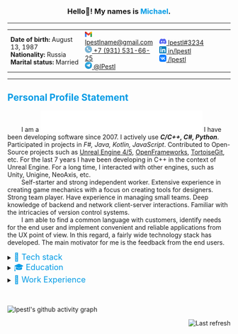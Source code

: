 <!-- HELLO HEADER -->
<h3 align="center">Hello👋! My names is <font color="#039BE5">Michael</font>.</h3>




<!-- CONTACT DETAILS -->
___

<table align="center" width="100%">
  <tr>
    <td width="33.3%">
        <strong>Date of birth:</strong> August 13, 1987 <br />
        <strong>Nationality:</strong> Russia <br />
        <strong>Marital status:</strong> Married <br />
    </td>
    <td width="33.3%">
        <a href="mailto:lpestlname@gmail.com"><img src="images/icons/Gmail_icon_(2020).svg" width=16> lpestlname@gmail.com </a><br />
        <a href="tel:+7-931-531-66-25"><img src="images/icons/Circle-icons-phone.svg" width=16> +7 (931) 531-66-25 </a><br />
        <a href="https://t.me/lPestl"><img src="images/icons/Telegram_logo.svg" width=16> @lPestl </a><br />
    </td>
    <td width="33.3%">
        <a href="https://discordapp.com/users/408238165443477504/"><img src="images/icons/discord-icon.svg" width=16> lpestl#3234 </a><br />
        <a href="https://www.linkedin.com/in/lpestl"><img src="images/icons/LinkedIn_icon.svg" width=16> in/lpestl </a><br />
        <a href="https://vk.com/lpestl"><img src="images/icons/VK_Compact_Logo_(2021-present).svg" width=16> /lpestl </a><br />
    </td>
  </tr>
</table>

___




<!-- PERSONAL PROFILE STATEMENT (ABOUT) -->

## <font color="#039BE5">Personal Profile Statement</font>

&nbsp; &nbsp; &nbsp; &nbsp; I am a <img src="images/typing_text.svg" height=48>
 I have been developing software since 2007. I actively use ***C/C++, C#, Python***. Participated in projects in *F#, Java, Kotlin, JavaScript*. Contributed to Open-Source projects such as [Unreal Engine 4/5](https://github.com/EpicGames/UnrealEngine), [OpenFrameworks](https://github.com/openframeworks/openFrameworks), [TortoiseGit](https://github.com/TortoiseGit/TortoiseGit), etc. For the last 7 years I have been developing in C++ in the context of Unreal Engine. For a long time, I interacted with other engines, such as Unity, Unigine, NeoAxis, etc.  
&nbsp; &nbsp; &nbsp; &nbsp; Self-starter and strong independent worker. Extensive experience in creating game mechanics with a focus on creating tools for designers. Strong team player. Have experience in managing small teams. Deep knowledge of backend and network client-server interactions. Familiar with the intricacies of version control systems.   
&nbsp; &nbsp; &nbsp; &nbsp; I am able to find a common language with customers, identify needs for the end user and implement convenient and reliable applications from the UX point of view. In this regard, a fairly wide technology stack has developed. The main motivator for me is the feedback from the end users.



<!-- TECH STACK -->

<details>
  <summary>
    <font size="4" color="#039BE5">🔧 Tech stack</font>
  </summary>
  <p>
    <hr>
    <table width="100%">
        <tr>
            <td width="50%">
                <em><strong>Programming languages:</strong></em><br />
                - <img alt="C/C++" src="https://img.shields.io/badge/C\C++-009900">, <img alt="C#" src="https://img.shields.io/badge/C%23-009900">, <img alt="Python" src="https://img.shields.io/badge/Python-999900">, <img alt="F#" src="https://img.shields.io/badge/F%23-999900">, <img alt="Java" src="https://img.shields.io/badge/Java-995522">, <img alt="JavaScript" src="https://img.shields.io/badge/JavaScript-993311">, etc.<br />
                <em><strong>Version control:</strong></em><br />
                - <img alt="Git" src="https://img.shields.io/badge/Git-009900">, <img alt="SVN" src="https://img.shields.io/badge/SVN-999900">, <img alt="Perforce" src="https://img.shields.io/badge/Perforce-009900">, <img alt="mercurial" src="https://img.shields.io/badge/mercurial-990000">.<br />
                <em><strong>IDEs:</strong></em><br />
                - <img alt="Visual Studio" src="images/icons/ides/Visual_Studio_Icon_2019.svg" width=24>, <img alt="Visual Studio Code" src="images/icons/ides/Visual_Studio_Code_1.35_icon.svg" width=24>, <img alt="JetBrains Rider" src="images/icons/ides/JetBrains_Rider_Icon.svg" width=24>, <img alt="JetBrains CLion" src="images/icons/ides/Clion.svg" width=24>, <img alt="JetBrains PyCharm" src="images/icons/ides/PyCharm_Icon.svg" width=24>, <img alt="JetBrains IJIdea" src="images/icons/ides/IntelliJ_IDEA_Icon.svg" width=24>, <img alt="Eclipce" src="images/icons/ides/JetBrains_Rider_Icon.svg" width=24>, <img alt="Android Studio" src="images/icons/ides/Android_Studio_Icon_3.6.svg" width=24>, <img alt="RStudio" src="images/icons/ides/Antu_rstudio.svg" width=24>, <img alt="Mono" src="images/icons/ides/Mono_Project_Logo.svg" width=24>, <img alt="XCode" src="images/icons/ides/apple_xcode-icon.svg" width=24>, <img alt="RAD Studio" src="images/icons/ides/rad-studio.png" width=24>.<br />
                <em><strong>Databases:</strong></em><br />
                - <img alt="SQL Server" src="https://img.shields.io/badge/SQL%20Server-009900">, <img alt="MySQL" src="https://img.shields.io/badge/MySQL-999900">, <img alt="SQLite" src="https://img.shields.io/badge/SQLite-009900">, <img alt="MS Access" src="https://img.shields.io/badge/MS%20Access-009900">, <img alt="IndexedDB" src="https://img.shields.io/badge/IndexedDB-995522">, <img alt="Paradox" src="https://img.shields.io/badge/Paradox-995522">.<br />
            </td>
            <td width="50%">
                <em><strong>Framework, SDKs, libraries, tools:</strong></em><br />
                - <img alt="DirectX" src="https://img.shields.io/badge/DirectX-999900">, <img alt="OpenGL" src="https://img.shields.io/badge/OpenGL-009900">, <img alt="OpenGLSE" src="https://img.shields.io/badge/OpenGLSE-999900">, <img alt="AndroidSDK" src="https://img.shields.io/badge/AndroidSDK-999900">, <img alt="NDK" src="https://img.shields.io/badge/NDK-999900">, <img alt="OpenCV" src="https://img.shields.io/badge/OpenCV-009900">, <img alt="OpenFrameworks" src="https://img.shields.io/badge/OpenFrameworks-009900">, <img alt="OpenSSL" src="https://img.shields.io/badge/OpenSSL-995522">, <img alt="OpenNN" src="https://img.shields.io/badge/OpenNN-990000">, <img alt="OpenAI" src="https://img.shields.io/badge/OpenAI-990000">, <img alt="TizenSDK" src="https://img.shields.io/badge/TizenSDK-999900">, <img alt="AngularJS" src="https://img.shields.io/badge/AngularJS-995522">, <img alt="SDL2" src="https://img.shields.io/badge/SDL2-999900">, <img alt=".NET Core" src="https://img.shields.io/badge/.NET%20Core-009900">, <img alt=".NET Framework" src="https://img.shields.io/badge/.NET%20Framework-009900">, <img alt="MFC" src="https://img.shields.io/badge/MFC-999900">, <img alt="WPF" src="https://img.shields.io/badge/WPF-009900">, <img alt="MVVM" src="https://img.shields.io/badge/MVVM-009900">, <img alt="Xamarin" src="https://img.shields.io/badge/Xamarin-009900">, <img alt="CLI/CLR" src="https://img.shields.io/badge/CLI\CLR-009900">, <img alt="Win32" src="https://img.shields.io/badge/Win32-995522">, <img alt="WinAPI" src="https://img.shields.io/badge/WINAPI-999900">.<br />
                <em><strong>Engines:</strong></em><br />
                - <img alt="Unreal Engine" src="images/icons/engines/UE_Logo_Black_Centered.svg" width=32>, <img alt="Unigine Engine 2.7" src="images/icons/engines/Unigine.svg" height=24>, <img alt="Unity3d" src="images/icons/engines/unity.png" height=32>, <img alt="Neo Axis" src="images/icons/engines/neoaxis-3d-engine-logo.png" height=32>, <img alt="Cocos2d" src="images/icons/engines/cocos2d.png" height=32>, <img alt="Corona SDK" src="images/icons/engines/corona-sdk-logo.png" height=32>, <img alt="Ogre3d" src="images/icons/engines/Ogre3d-logo.svg" height=32>.<br />
                <em><strong>Application packages:</strong></em><br />
                - <img alt="MathLab" src="https://img.shields.io/badge/MathLAB-009900">, <img alt="MathCAD" src="https://img.shields.io/badge/MathCAD-009900">, <img alt="AutoCAD" src="https://img.shields.io/badge/AutoCAD-999900">, <img alt="3ds Max" src="https://img.shields.io/badge/3ds%20Max-009900">, <img alt="Blender" src="https://img.shields.io/badge/Blender-995522">, <img alt="Photoshop" src="https://img.shields.io/badge/Photoshop-009900">, <img alt="SolidWorks" src="https://img.shields.io/badge/Solid%20Works-995522">, <img alt="ErWin" src="https://img.shields.io/badge/ErWin-009900">, <img alt="BPWin" src="https://img.shields.io/badge/BPWin-009900">, <img alt="Coral Draw" src="https://img.shields.io/badge/Coral%20Draw-999900">.
            </td>
        </tr>
    </table>
    <hr>
  <p>
</details>



<!-- EDUCATION -->

<details>
  <summary>
    <font size="4" color="#039BE5">🎓 Education</font>
  </summary>
  <p>
    <hr>
    <table width="100%">
        <tr>
            <td width="20%">
                <img src="https://img.shields.io/badge/2006-2013-4dc71f"> 
            </td>
            <td width="80%">
                <a href="https://www.amursu.ru/">The Amur State University</a>, Blagoveshchensk <br />
                <a href="https://www.amursu.ru/obrazovanie/fakultety/fmi/">Department of Mathematics and Computer Science</a> <br />
                Master`s Degree in <em><strong>“Automated Information Processing and Control Systems”</strong></em>.<br />
            </td>
        </tr>
    </table>
    <hr>
  </p>
</details>



<!-- WORK EXPERIENCE -->

<details>
  <summary>
    <font size="4" color="#039BE5">👷 Work Experience</font>
  </summary>
  <p>
    <hr>
    <table width="100%">
        <!-- 
        --
        TEMPORAL GAMES 
        --
        -->
        <tr>
            <td width="25%">
                <img src="https://img.shields.io/badge/September%202022-present-4dc71f">
            </td>
            <td width="75%">
                <table align="center" width="100%">
                    <tr>
                        <td>
                            <a href="https://temporal.games/"><img src="images/icons/work/temporal_logo_icon.svg" width=64></a>
                        </td>
                        <td style="width:75%">                  
                            <h1><a href="https://temporal.games/">Temporal Games inc.</a></h1>
                        </td>
                    </tr>
                </table>
            </td>
        </tr>
        <tr>
            <td />
            <td>
                <h2>Senior UE5 Engineer (C++)</h2>
                <em><u>Responsibilities:</u></em><br />
                <li>Implementation of Virtual Beings components and subsystems in Unreal Engine 5 and integration with backend AI solutions using C++;</li>
                <li>adaptation of functionality to work in multiplayer based on the online meta-universe project;</li>
                <li>plugins architecture improvements.</li>
                <br />
                <em><u>Achievements:</u></em><br />
                <li>developed a universal plug-in "State Machine" with a flexible graphical graph editor in UE5 (based on the Behavior tree Editor);</li>
                <li>various state machines for the behavior of virtual characters have been developed and implemented in the project, such as the Dialogue State Machine, the State Behavior Machine, the Emotional State Machine;</li>
                <li>implemented the logic of creating and managing voice chat rooms for virtual characters (AI) and regular users;</li>
                <li>linking and setting up all of the above modules with the visual component of virtual characters, namely lipsync, visemes for literals, gestures, facial emotions, etc.</li>
            </td>
        </tr>
        <!-- 
        --
        VK / MY GAMES 
        --
        -->
        <tr>
            <td width="25%">
                <img src="https://img.shields.io/badge/January%202022-July%202022-007700">
            </td>
            <td width="75%">
                <table align="center" width="100%">
                    <tr>
                        <td>
                            <a href="https://team.vk.company/"><img src="images/icons/VK_Compact_Logo_(2021-present).svg" width=48></a>
                            <a href="https://my.games/"><img src="images/icons/work/mygames.png" width=64></a>
                        </td>
                        <td style="width:75%">                  
                            <h3><a href="https://team.vk.company/">VK</a></h3>
                            <h1><a href="https://my.games/">My.Games Inc.</a></h1>
                        </td>
                    </tr>
                </table>
            </td>
        </tr>
        <tr>
            <td />
            <td>
                <h2>Senior Unreal Engine Developer (UE4/5 C++)</h2>
                <em><u>Responsibilities:</u></em><br />
                <li>direct interaction with the Art Department and Game Designers to collect requests for the development of new tools and new game mechanics;</li>
                <li>formation of technical specifications upon request and planning;</li>
                <li>development and integration of new tools for designers.</li>
                <br />
                <em><u>Achievements:</u></em><br />
                <li>developed a standalone plugin for UE4/5 (independent of the main game code) QuestSystem, for creating and editing game quests consisting of quest stages. The quest editor is presented as a graph editor inside UE4/5 (based on the Behavior tree Editor);</li>
                <li>various state machines for the behavior of virtual characters have been developed and implemented in the project, such as the Dialogue State Machine, the State Behavior Machine, the Emotional State Machine;</li>
                <li>developed the Unreal Editor extension for managing NPC Camps (these are certain points on the map with dynamic NPC spawn and rewards for overcoming them);</li>
                <li>developed the Unreal Editor extension to create and configure universal PuzzleLikeActivities in the game.</li>
            </td>
        </tr>
        <!-- 
        --
        LESTA / WARGAMING 
        --
        -->
        <tr>
            <td width="25%">
                <img src="https://img.shields.io/badge/July%202019-January%202022-779900">
            </td>
            <td width="75%">
                <table align="center" width="100%">
                    <tr>
                        <td>
                            <a href="https://lesta.ru/"><img src="images/icons/work/lesta-logo.jpg" width=48></a>
                            <a href="https://wargaming.com/"><img src="images/icons/work/Wargaming_Logo.svg" width=64></a>
                        </td>
                        <td style="width:75%">                  
                            <h3><a href="https://lesta.ru/">Lesta Studio</a></h3>
                            <h1><a href="https://wargaming.com/">Wargaming Saint Peterburg</a></h1>
                        </td>
                    </tr>
                </table>
            </td>
        </tr>
        <tr>
            <td />
            <td>
                <h2>Generalist programmer/Tech & Tools department</h2>
                <em><u>Achievements:</u></em><br />
                <li>developed of a server API for automating game playtests (Python, flask, docker-compose, elasticsearch, logstash, kibana);</li>
                <li>developed of a client application for automating playtests (WPF, monotorrent, API integration for interacting with Jenkins, Team City);</li>
                <li>developed of utilities for setting control points for cameras in Unreal Engine 4 (UE4, Bluetilities widgets);</li>
                <li>developed of module GitSourceControl with visualization of different branches, the ability to switch between branches in the editor, the ability to use LFS features to lock / unlock binary files (UE4 / C++);</li>
                <li>developed of a utility for exporting data assets to json format and dynamically generating new data assets from json (import) (UE4 / C++);</li>
                <li>participation in the implementation of the gameplay functionality of the new AAA game in the sci-fi setting (UE4 / C++).</li>
            </td>
        </tr>
        <!-- 
        --
        FREELANCE 2019 
        --
        -->
        <tr>
            <td width="25%">
                <img src="https://img.shields.io/badge/February%202019-July%202019-FFFF00">
            </td>
            <td width="75%">
                <h1><a href="https://freelance.habr.com/freelancers/lpestl/">Freelance</a></h1>
            </td>
        </tr>
        <tr>
            <td />
            <td>
                <h2>Software engineer</h2>
                <em><u>Achievements:</u></em><br />
                <li>development of interactive VR presentation for new generation trains Hyperloop (Unreal Engine 4, Blueprints);</li>
                <li>participation in the development of add-ons for OpenFrameworks (open source) (C/C ++);</li>
                <li>development of a WPF application for diagrams of the sequence of execution of scripts (.Net C# WPF).</li>
            </td>
        </tr>
        <!-- 
        --
        RUBIUS GROUP LLC 
        --
        -->
        <tr>
            <td width="25%">
                <img src="https://img.shields.io/badge/April%202018-February%202019-995522">
            </td>
            <td width="75%">
                 <table align="center" width="100%">
                    <tr>
                        <td>
                            <a href="https://rubius.com/"><img src="images/icons/work/rubius-logo.png" width=64></a>
                        </td>
                        <td style="width:75%">                  
                            <h1><a href="https://rubius.com/">Rubius Group LLC</a></h1>
                        </td>
                    </tr>
                </table>
            </td>
        </tr>
        <tr>
            <td />
            <td>
                <h2>Category 1 programmer (Lead software engineer)</h2>
                <em><u>Achievements:</u></em><br />
                <li>developed a desktop client for a client-server engineering application for civil construction work visualization;</li>
                <li>developed of SDK for integrating Unigine Engine 2.7 render core into the .NET applications (C#, C++);</li>
                <li>developed of an application (WPF, DevExpress, SQL Server, Paradox 7.x) for monitoring and vibration diagnostics for DRG electric motors;</li>
                <li>developed of an application to demonstrate the internal structure of various engines, visualized using CAD models (Unreal Engine / C++).</li>
            </td>
        </tr>
        <!-- 
        --
        OctoBox Interactive 
        --
        -->
        <tr>
            <td width="25%">
                <img src="https://img.shields.io/badge/January%202018-April%202018-993300">
            </td>
            <td width="75%">
                 <table align="center" width="100%">
                    <tr>
                        <td>
                            <a href="https://octoboxint.com/"><img src="images/icons/work/octobox.png" width=72></a>
                        </td>
                        <td style="width:75%">                  
                            <h1><a href="https://octoboxint.com/">OctoBox Interactive</a></h1>
                        </td>
                    </tr>
                </table>
            </td>
        </tr>
        <tr>
            <td />
            <td>
                <h2>Unreal Engine Programmer</h2>
                <em><u>Achievements:</u></em><br />
                <li>developed the functional part of the game "Knights VR" for Oculus and Vive;</li>
                <li>developed mechanics for controlling a horse rider for VR;</li>
                <li>several QTE minigames were developed for equestrian tournaments of the Middle Ages.</li>
            </td>
        </tr>
        <!-- 
        --
        LANIT-TERCOM 
        --
        -->
        <tr>
            <td width="25%">
                <img src="https://img.shields.io/badge/August%202015-April%202017-991100">
            </td>
            <td width="75%">
                 <table align="center" width="100%">
                    <tr>
                        <td>
                            <a href="https://lanit-tercom.ru/"><img src="images/icons/work/logo-lanit-tercom.png" height=64></a>
                        </td>
                        <td>                  
                            <h1><a href="https://lanit-tercom.ru/">LANIT-TERCOM</a></h1>
                        </td>
                    </tr>
                </table>
            </td>
        </tr>
        <tr>
            <td />
            <td>
                <h2>Lead software engineer</h2>
                <em><u>Responsibilities:</u></em><br />
                <li>liaison with overseas customers;</li>
                <li>coordination of software requirements specifications;</li>
                <li>leading the design and development process;</li>
                <li>providing support for the end product.</li><br />
                <em><u>Achievements:</u></em><br />
                <li>developed the mobile game “VR Adventures of Pirate Cat” and published it on Google Play (Unity3D 4-5, Facebook SDK);</li>
                <li>developed an application called Tennis Manager for the Samsung Gear S2 smart watch (TizenSDK, JS, Angular);</li>
                <li>developed a full-fledged Facebook plug-in for Unreal Engine 4 for Windows (UE4/C++);</li>
                <li>developed various applications for VR HTC Vive using Unreal Engine 4.</li>
            </td>
        </tr>
        <!-- 
        --
        HitekLab Light Technologies LLC
        --
        -->
        <tr>
            <td width="25%">
                <img src="https://img.shields.io/badge/December%202013-June%202014-990000">
            </td>
            <td width="75%">
                 <table align="center" width="100%">
                    <tr>
                        <td>
                            <a href="http://hiteklab.ru/"><img src="images/icons/work/hiteklogo3.png"></a>
                        </td>
                        <td>                  
                            <h1><a href="http://hiteklab.ru/">HitekLab Light Technologies LLC</a></h1>
                        </td>
                    </tr>
                </table>
            </td>
        </tr>
        <tr>
            <td />
            <td>
                <h2>C/C++ programmer</h2>
                <em><u>Responsibilities:</u></em><br />
                <li>developed and supported software for controlling an interactive floor projection system;</li>
                <li> provided support to users of the interactive systems;</li><br />
                <em><u>Achievements:</u></em><br />
                <li>developed an interactive augmented reality project for The Blagoveshchensk 2014 Day event;</li>
                <li>developed a computer vision controlled video surveillance system to expand the capabilities of interactive floor projection software based on OpenCV C/C++ libraries;</li>
                <li>developed visual effects for the interactive floor projection system in C/C++ based on openFrameworks and using OpenGL;</li>
                <li>developed software in C/C++ for controlling an interactive showcase system;</li>
                <li>developed software in C/C++ for controlling an interactive kid’s playdesk system.</li>
            </td>
        </tr>
        <!-- 
        --
        Thematica
        --
        -->
        <tr>
            <td width="25%">
                <img src="https://img.shields.io/badge/July%202012-June%202013-990000">
            </td>
            <td width="75%">
                 <table align="center" width="100%">
                    <tr>
                        <td>
                            <a href="http://thematica.info/"><img src="images/icons/work/thematica.png" height=72></a>
                        </td>
                        <td>                  
                            <h1><a href="http://thematica.info/">Thematica</a></h1>
                        </td>
                    </tr>
                </table>
            </td>
        </tr>
        <tr>
            <td />
            <td>
                <h2>Game developer</h2>
                <u>Achievements:</u></em><br />
                <li>developed the game "Guess the Dress!" for iOs in X-Code using Objective-C;</li>
                <li>adapted the game "Guess the Dress!" for Android in Unity3d using C#;</li>
                <li>developed the game "Cars in Sandbox" for iOs in X-Code using Objective-C;</li>
                <li>adapted the game "Cars in Sandbox" for Android in Unity3d using C #;</li>
                <li>developed 3 other games (not released) for Android in Unity3d.</li>
            </td>
        </tr>
    </table>
    <hr>
    <p>
    <br />
    <details>
        <summary>
            <font size="4" color="#039BE5">Experience in related fields</font>
        </summary>
        <p>
        <table width="100%">
            <!-- 
            --
            FREELANCE
            --
            -->
            <tr>
                <td width="25%">
                    <img src="https://img.shields.io/badge/April%202017-January%202018-FFFF00"><br />
                    <img src="https://img.shields.io/badge/September%202006-August%202015-FF0000">
                </td>
                <td width="75%">
                    <h1><a href="https://freelance.habr.com/freelancers/lpestl/">Freelance</a></h1>
                </td>
            </tr>
            <tr>
                <td />
                <td>
                    <h2>Software engineer</h2>
                    <em><u>Achievements:</u></em><br />
                    <li>developed the software and related documentation for a master's thesis titled “Designing a Fuzzy Logic-Based Medical Diagnostics Information System”;</li>
                    <li>developed a centralized automated system for processing court applications and SMS notices for the Amur Region Lawyer Bar Association;</li>
                    <li>participated in the development of a mobile app that incorporated a 2D game: developed the UI for game scenes in CocosSharp; developed a module for connecting to device sensors via Bluetooth Low Energy;</li>
                    <li>developed an app core in F# linked to Xamarin.Forms;</li>
                    <li>developed an automated information system (AIS) called “A Multi-Platform Catalogue of Low Poly Models”. It was made in Unity3d in C#, and an SQLite database was built. 3dsMax was used in the development process;</li>
                    <li>developed a software program called “Visualization of 3D Models in Computer Graphics”. It was made in Microsoft Visual Studio in C++ using Win32App, DirectX 9;</li>
                    <li>developed a game titled “Endless maze” for the Android mobile platform. It was made in Unity3d in C#;</li>
                    <li>developed a software program called “Program for Computing a Theoretical Micrograph of the Raster Image of the Domain Structure of Ferroelectrics”. It was made in Microsoft Visual Studio in C++ using WinForms, CLR, .NET framework and the OpenCV computer vision library;</li>
                    <li>developed a software program and a database called “Short-Term Forecasting of Currency Exchange Rates”. It was made in Embarcadero RAD Studio in C++ using ADO technologies. The DB was made in Microsoft Access;</li>
                    <li>developed a software program called “Automated Optimization of Production Processes Using Linear Programming Tasks”. It was made in Embarcadero RAD Studio in C++;</li>
                    <li>developed a software program called “Visualization of Geometric Deterministic Fractals”. It was made in Microsoft Visual Studio in C++ using MFC technologies;</li>
                    <li> developed visual effects for an “interactive floor” system. It was made in Microsoft Visual Studio in C++ using the openFrameworks, SDL and OpenGL libraries;</li>
                    <li>developed a software program for an Augmented Reality management system. It was made in Microsoft Visual Studio in C++ using openFrameworks, ARtoolKitPlus, Vuforia libraries;</li>
                    <li>developed a software program called "Visualization of Throwing a Sphere in a Vacuum”. It was made in Embarcadero RAD Studio in C++ using OpenGL v1;</li>
                    <li>developed a client / server chat software. It was made in Embarcadero RAD Studio in C++ using TCP/IP technologies;</li>
                    <li>plus lots of other sundry projects.</li>
                </td>
            </tr>
            <hr>    
            <!-- 
            --
            AldanzolotoBank 
            --
            -->
            <tr>
                <td width="25%">
                    <img src="https://img.shields.io/badge/December%202014-May%202015-FF5522">
                </td>
                <td width="75%">
                    <table align="center" width="100%">
                        <tr>
                            <td>
                                <a href="https://www.azbank.ru/"><img src="images/icons/work/aldanzolotobank-priznan-bankrotom.png" width=128></a>
                            </td>
                            <td style="width:75%">                  
                                <h1><a href="https://www.azbank.ru/">AldanzolotoBank</a></h1>
                            </td>
                        </tr>
                    </table>
                </td>
            </tr>
            <tr>
                <td />
                <td>
                    <h2>Head of Information Security and New Technologies</h2>
                    <em><u>Responsibilities:</u></em><br />
                    <li>information security assurance in a banking institution in compliance with Bank of Russia standard STO BR IBBS-1.0-2014.</li>
                    <br />
                    <em><u>Achievements:</u></em><br />
                    <li>a self-assessment of the lending institution was conducted in accordance with STO BR IBBS-1.0-2014;</li>
                    <li>the lending institution obtained a license as required by RF Government Resolution No. 313 of April 16, 2012, and guidance on the licensed activity;</li>
                    <li>automatic exchange of information with the Federal Tax Service was set up and “Corporate Taxpayer” software was deployed;</li>
                    <li>internal bank documents (bylaws, guidelines, logs, etc.) were prepared and implemented.</li>
                </td>
            </tr>
            <!-- 
            --
            Yakutia Railways OJSC 
            --
            -->
            <tr>
                <td width="25%">
                    <img src="https://img.shields.io/badge/June%202014-November%202014-ff0000">
                </td>
                <td width="75%">
                    <table align="center" width="100%">
                        <tr>
                            <td>
                                <a href="https://rw-y.ru/"><img src="images/icons/work/zhdya-logo.jpg" width=128></a>
                            </td>
                            <td style="width:75%">                  
                                <h1><a href="https://rw-y.ru/">Yakutia Railways OJSC</a></h1>
                            </td>
                        </tr>
                    </table>
                </td>
            </tr>
            <tr>
                <td />
                <td>
                    <h2>Data processing center engineer</h2>
                    <em><u>Responsibilities:</u></em><br />
                    <li>provided support for and further developed an existing Production Enterprise Management configuration  in 1C.</li>
                    <br />
                    <em><u>Achievements:</u></em><br />
                    <li>developed software for automating enterprise network management and administration processes in Microsoft Visual Studio in C++ using WinForm, CLR, .Net Framework 4 technologies;</li>
                    <li>rolled out and followed up the developed software;</li>
                    <li>developed a module for processing XML messages in a Production Enterprise Management configuration;</li>
                    <li>LAN installation;</li>
                    <li>provided technical support for other employees.</li>
                </td>
            </tr>
            <!-- 
            --
            The Amur Consumer Cooperative Union
            --
            -->
            <tr>
                <td width="25%">
                    <img src="https://img.shields.io/badge/July%202013-November%202013-ff0000">
                </td>
                <td width="75%">
                    <table align="center" width="100%">
                        <tr>
                            <td>
                                <a href="http://amur-28.ru/"><img src="images/icons/work/amur-oblpotrebsouz-logo.jpg" width=128></a>
                            </td>
                            <td style="width:75%">                  
                                <h1><a href="http://amur-28.ru/">The Amur Consumer Cooperative Union</a></h1>
                            </td>
                        </tr>
                    </table>
                </td>
            </tr>
            <tr>
                <td />
                <td>
                    <h2>System administrator</h2>
                    <em><u>Responsibilities:</u></em><br />
                    <li>made field trips to various locations in the region to ensure full automation of retail outlets;</li>
                    <li>installed and commissioned cashier equipment;</li>
                    <li>LAN installation;</li>
                    <li>set up, supported and hooked up local outlet databases to a distributed regional database based on a configuration in “1C: Rarus”.</li>
                    <br />
                    <em><u>Achievements:</u></em><br />
                    <li>set up, supported and hooked up the regional database to a distributed RF database based on a configuration in “1C: Rarus”;</li>
                    <li>set up two district databases (in Tambovsky and Zavitinsky districts), supported and hooked up the databases to a distributed regional database based on a configuration in “1C: Rarus”;</li>
                    <li>installed and set up cashier equipment, provided follow up support for 6 retail outlets.</li>
                </td>
            </tr>
            <!-- 
            --
            The Octyabrsky Revolution Shipyard 
            --
            -->
            <tr>
                <td width="25%">
                    <img src="https://img.shields.io/badge/December%202011-February%202012-ff0000">
                </td>
                <td width="75%">
                    <table align="center" width="100%">
                        <tr>
                            <td>
                                <a href="https://amurnelma.ru/"><img src="images/icons/work/amur-shipyard.jpg" width=64></a>
                            </td>
                            <td style="width:75%">                  
                                <h1><a href="https://amurnelma.ru/">The Octyabrsky Revolution Shipyard</a></h1>
                            </td>
                        </tr>
                    </table>
                </td>
            </tr>
            <tr>
                <td />
                <td>
                    <h2>Software engineer</h2>
                    <li>built, developed and implemented databases based on a new configuration in “1S: Enterprise”;</li>
                    <li>office equipment repair and maintenance;</li>
                    <li>LAN installation.</li>
                </td>
            </tr>
            <!-- 
            --
            Amur Construction Fair LLC 
            --
            -->
            <tr>
                <td width="25%">
                    <img src="https://img.shields.io/badge/June%202010-September%202010-ff0000">
                </td>
                <td width="75%">
                    <table align="center" width="100%">
                        <tr>
                            <td>
                                <a href="https://asyastroy.ru/"><img src="images/icons/work/amur-asya-logo.jpg" width=72></a>
                            </td>
                            <td style="width:75%">                  
                                <h1><a href="https://asyastroy.ru/">Amur Construction Fair LLC</a></h1>
                            </td>
                        </tr>
                    </table>
                </td>
            </tr>
            <tr>
                <td />
                <td>
                    <h2>System administrator</h2>
                    <li>database support and maintenance;</li>
                    <li>retail equipment maintenance and repair;</li>
                    <li>LAN installation.</li>
                </td>
            </tr>
        </table>
        <p>
    </details>
    <p>
</details>
<br />
<br />

<!-- SOME INFOGRAPHICS -->

![lpestl's github activity graph](https://github-readme-activity-graph.vercel.app/graph?username=lpestl&theme=github-compact)


<!-- 
<img src="https://github-readme-stats.vercel.app/api?username=lpestl&show_icons=true&theme=transparent">
 -->




<!-- ASCII ART -->

<!-- 
```Diff
+           ██╗      ██████╗ ███████╗███████╗████████╗  ██╗      
+           ██║      ██╔══██╗██╔════╝██╔════╝╚══██╔══╝  ██║      
+           ██║      ██████╔╝█████╗  ███████╗   ██║     ██║      
+           ██║      ██╔═══╝ ██╔══╝  ╚════██║   ██║     ██║      
+           ██████╗  ██║     ███████╗███████║   ██║     ██████╗  
+           ╚═════╝  ╚═╝     ╚══════╝╚══════╝   ╚═╝     ╚═════╝  
```
 -->





<!-- LAST COMMIT BADGE -->

<p align="right">
<img alt="Last refresh" src="https://img.shields.io/github/last-commit/lpestl/lpestl/main">
